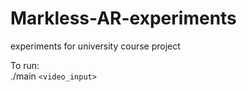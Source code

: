 # Markless-AR-experiments
experiments for university course project  

To run:  
./main `<video_input>`
